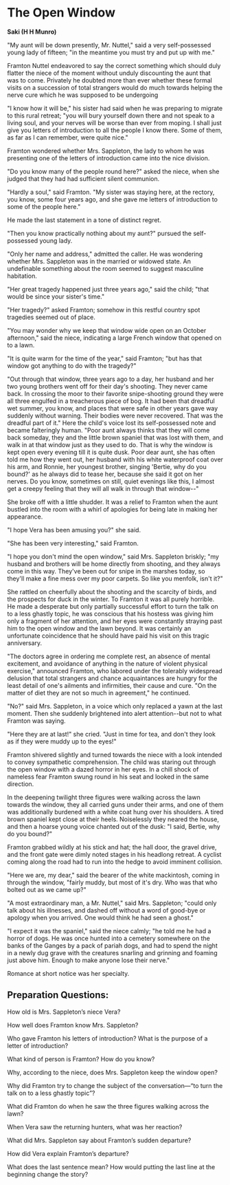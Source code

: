 # The Open Window

 **Saki (H H Munro)**



"My aunt will be down presently, Mr. Nuttel," said a very self-possessed young lady of fifteen; "in the meantime you must try and put up with me."

Framton Nuttel endeavored to say the correct something which should duly flatter the niece of the moment without unduly discounting the aunt that was to come. Privately he doubted more than ever whether these formal visits on a succession of total strangers would do much towards helping the nerve cure which he was supposed to be undergoing

"I know how it will be," his sister had said when he was preparing to migrate to this rural retreat; "you will bury yourself down there and not speak to a living soul, and your nerves will be worse than ever from moping. I shall just give you letters of introduction to all the people I know there. Some of them, as far as I can remember, were quite nice."

Framton wondered whether Mrs. Sappleton, the lady to whom he was presenting one of the letters of introduction came into the nice division.

"Do you know many of the people round here?" asked the niece, when she judged that they had had sufficient silent communion.

"Hardly a soul," said Framton. "My sister was staying here, at the rectory, you know, some four years ago, and she gave me letters of introduction to some of the people here."

He made the last statement in a tone of distinct regret.

"Then you know practically nothing about my aunt?" pursued the self-possessed young lady.

"Only her name and address," admitted the caller. He was wondering whether Mrs. Sappleton was in the married or widowed state. An undefinable something about the room seemed to suggest masculine habitation.

"Her great tragedy happened just three years ago," said the child; "that would be since your sister's time."

"Her tragedy?" asked Framton; somehow in this restful country spot tragedies seemed out of place.

"You may wonder why we keep that window wide open on an October afternoon," said the niece, indicating a large French window that opened on to a lawn.

"It is quite warm for the time of the year," said Framton; "but has that window got anything to do with the tragedy?"

"Out through that window, three years ago to a day, her husband and her two young brothers went off for their day's shooting. They never came back. In crossing the moor to their favorite snipe-shooting ground they were all three engulfed in a treacherous piece of bog. It had been that dreadful wet summer, you know, and places that were safe in other years gave way suddenly without warning. Their bodies were never recovered. That was the dreadful part of it." Here the child's voice lost its self-possessed note and became falteringly human. "Poor aunt always thinks that they will come back someday, they and the little brown spaniel that was lost with them, and walk in at that window just as they used to do. That is why the window is kept open every evening till it is quite dusk. Poor dear aunt, she has often told me how they went out, her husband with his white waterproof coat over his arm, and Ronnie, her youngest brother, singing 'Bertie, why do you bound?' as he always did to tease her, because she said it got on her nerves. Do you know, sometimes on still, quiet evenings like this, I almost get a creepy feeling that they will all walk in through that window--"

She broke off with a little shudder. It was a relief to Framton when the aunt bustled into the room with a whirl of apologies for being late in making her appearance.

"I hope Vera has been amusing you?" she said.

"She has been very interesting," said Framton.

"I hope you don't mind the open window," said Mrs. Sappleton briskly; "my husband and brothers will be home directly from shooting, and they always come in this way. They've been out for snipe in the marshes today, so they'll make a fine mess over my poor carpets. So like you menfolk, isn't it?"

She rattled on cheerfully about the shooting and the scarcity of birds, and the prospects for duck in the winter. To Framton it was all purely horrible. He made a desperate but only partially successful effort to turn the talk on to a less ghastly topic, he was conscious that his hostess was giving him only a fragment of her attention, and her eyes were constantly straying past him to the open window and the lawn beyond. It was certainly an unfortunate coincidence that he should have paid his visit on this tragic anniversary.

"The doctors agree in ordering me complete rest, an absence of mental excitement, and avoidance of anything in the nature of violent physical exercise," announced Framton, who labored under the tolerably widespread delusion that total strangers and chance acquaintances are hungry for the least detail of one's ailments and infirmities, their cause and cure. "On the matter of diet they are not so much in agreement," he continued.

"No?" said Mrs. Sappleton, in a voice which only replaced a yawn at the last moment. Then she suddenly brightened into alert attention--but not to what Framton was saying.

"Here they are at last!" she cried. "Just in time for tea, and don't they look as if they were muddy up to the eyes!"

Framton shivered slightly and turned towards the niece with a look intended to convey sympathetic comprehension. The child was staring out through the open window with a dazed horror in her eyes. In a chill shock of nameless fear Framton swung round in his seat and looked in the same direction.

In the deepening twilight three figures were walking across the lawn towards the window, they all carried guns under their arms, and one of them was additionally burdened with a white coat hung over his shoulders. A tired brown spaniel kept close at their heels. Noiselessly they neared the house, and then a hoarse young voice chanted out of the dusk: "I said, Bertie, why do you bound?"

Framton grabbed wildly at his stick and hat; the hall door, the gravel drive, and the front gate were dimly noted stages in his headlong retreat. A cyclist coming along the road had to run into the hedge to avoid imminent collision.

"Here we are, my dear," said the bearer of the white mackintosh, coming in through the window, "fairly muddy, but most of it's dry. Who was that who bolted out as we came up?"

"A most extraordinary man, a Mr. Nuttel," said Mrs. Sappleton; "could only talk about his illnesses, and dashed off without a word of good-bye or apology when you arrived. One would think he had seen a ghost."

"I expect it was the spaniel," said the niece calmly; "he told me he had a horror of dogs. He was once hunted into a cemetery somewhere on the banks of the Ganges by a pack of pariah dogs, and had to spend the night in a newly dug grave with the creatures snarling and grinning and foaming just above him. Enough to make anyone lose their nerve."

Romance at short notice was her specialty.



## Preparation Questions:

How old is Mrs. Sappleton’s niece Vera?



How well does Framton know Mrs. Sappleton?



Who gave Framton his letters of introduction? What is the purpose of a letter of introduction? 



What kind of person is Framton? How do you know? 



Why, according to the niece, does Mrs. Sappleton keep the window open?



Why did Framton try to change the subject of the conversation—“to turn the talk on to a less ghastly topic”?



What did Framton do when he saw the three figures walking across the lawn?



When Vera saw the returning hunters, what was her reaction?



What did Mrs. Sappleton say about Framton’s sudden departure?



How did Vera explain Framton’s departure?



What does the last sentence mean? How would putting the last line at the beginning change the story? 

 

 

 

 